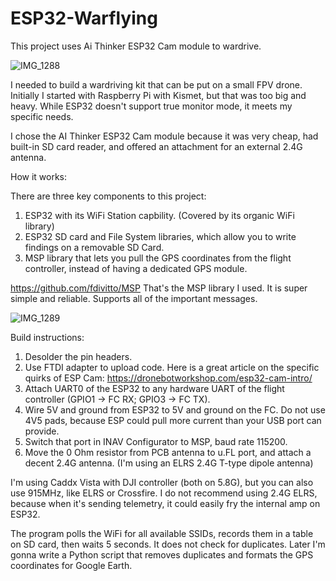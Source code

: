 # ESP32-Warflying
This project uses Ai Thinker ESP32 Cam module to wardrive.

![IMG_1288](https://github.com/voxtelnismo/ESP32-Warflying/assets/47276106/b90b6302-37df-4594-9575-b9c80c77862c)

I needed to build a wardriving kit that can be put on a small FPV drone. Initially I started with Raspberry Pi with Kismet, but that was too big and heavy. While ESP32 doesn't support true monitor mode, it meets my specific needs. 

I chose the AI Thinker ESP32 Cam module because it was very cheap, had built-in SD card reader, and offered an attachment for an external 2.4G antenna. 

How it works:


There are three key components to this project: 
1. ESP32 with its WiFi Station capbility. (Covered by its organic WiFi library)
2. ESP32 SD card and File System libraries, which allow you to write findings on a removable SD Card.
3. MSP library that lets you pull the GPS coordinates from the flight controller, instead of having a dedicated GPS module.

https://github.com/fdivitto/MSP
That's the MSP library I used. It is super simple and reliable. Supports all of the important messages.

![IMG_1289](https://github.com/voxtelnismo/ESP32-Warflying/assets/47276106/3f6dec18-781e-4c67-91c4-976def80e6ec)

Build instructions:

1. Desolder the pin headers.
2. Use FTDI adapter to upload code. Here is a great article on the specific quirks of ESP Cam: https://dronebotworkshop.com/esp32-cam-intro/
3. Attach UART0 of the ESP32 to any hardware UART of the flight controller (GPIO1 -> FC RX; GPIO3 -> FC TX).
4. Wire 5V and ground from ESP32 to 5V and ground on the FC. Do not use 4V5 pads, because ESP could pull more current than your USB port can provide.
5. Switch that port in INAV Configurator to MSP, baud rate 115200.
6. Move the 0 Ohm resistor from PCB antenna to u.FL port, and attach a decent 2.4G antenna. (I'm using an ELRS 2.4G T-type dipole antenna)

I'm using Caddx Vista with DJI controller (both on 5.8G), but you can also use 915MHz, like ELRS or Crossfire. I do not recommend using 2.4G ELRS, because when it's sending telemetry, it could easily fry the internal amp on ESP32.

The program polls the WiFi for all available SSIDs, records them in a table on SD card, then waits 5 seconds. It does not check for duplicates. Later I'm gonna write a Python script that removes duplicates and formats the GPS coordinates for Google Earth.
